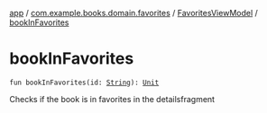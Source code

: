 [app](../../index.md) / [com.example.books.domain.favorites](../index.md) / [FavoritesViewModel](index.md) / [bookInFavorites](./book-in-favorites.md)

# bookInFavorites

`fun bookInFavorites(id: `[`String`](https://kotlinlang.org/api/latest/jvm/stdlib/kotlin/-string/index.html)`): `[`Unit`](https://kotlinlang.org/api/latest/jvm/stdlib/kotlin/-unit/index.html)

Checks if the book is in favorites in the detailsfragment

